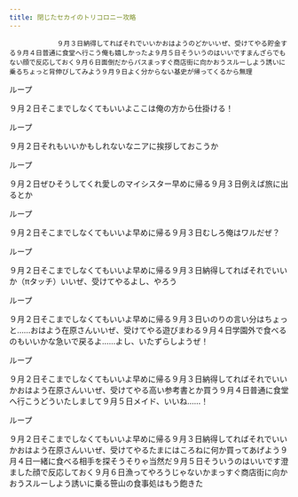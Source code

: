 ```yaml
---
title: 閉じたセカイのトリコロニー攻略
---
```


                ９月３日納得してればそれでいいかおはようのどかいいぜ、受けてやる貯金する９月４日普通に食堂へ行こう俺も嬉しかったよ９月５日そういうのはいいですまんざらでもない顔で反応しておく９月６日面倒だからパスまっすぐ商店街に向かおうスルーしよう誘いに乗るちょっと背伸びしてみよう９月９日よく分からない基史が帰ってくるから無理

ループ

９月２日そこまでしなくてもいいよここは俺の方から仕掛ける！

ループ

９月２日それもいいかもしれないなニアに挨拶しておこうか

ループ

９月２日ぜひそうしてくれ愛しのマイシスター早めに帰る９月３日例えば旅に出るとか

ループ

９月２日そこまでしなくてもいいよ早めに帰る９月３日むしろ俺はワルだぜ？

ループ

９月２日そこまでしなくてもいいよ早めに帰る９月３日納得してればそれでいいか（πタッチ）いいぜ、受けてやるよし、やろう

ループ

９月２日そこまでしなくてもいいよ早めに帰る９月３日いのりの言い分はちょっと……おはよう在原さんいいぜ、受けてやる遊びまわる９月４日学園外で食べるのもいいかな急いで戻るよ……よし、いたずらしようぜ！

ループ

９月２日そこまでしなくてもいいよ早めに帰る９月３日納得してればそれでいいかおはよう在原さんいいぜ、受けてやる高い参考書とか買う９月４日普通に食堂へ行こうどういたしまして９月５日メイド、いいね……！

ループ

９月２日そこまでしなくてもいいよ早めに帰る９月３日納得してればそれでいいかおはよう在原さんいいぜ、受けてやるたまにはころねに何か買ってあげよう９月４日一緒に食べる相手を探そうそりゃ当然だ９月５日そういうのはいいです澄ました顔で反応しておく９月６日漁ってやろうじゃないかまっすぐ商店街に向かおうスルーしよう誘いに乗る笹山の食事処はもう飽きた


              
